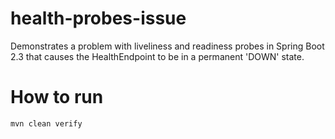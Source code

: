 # health-probes-issue
Demonstrates a problem with liveliness and readiness probes in Spring Boot 2.3 that causes the HealthEndpoint to be in a permanent 'DOWN' state.

# How to run
```
mvn clean verify
```
